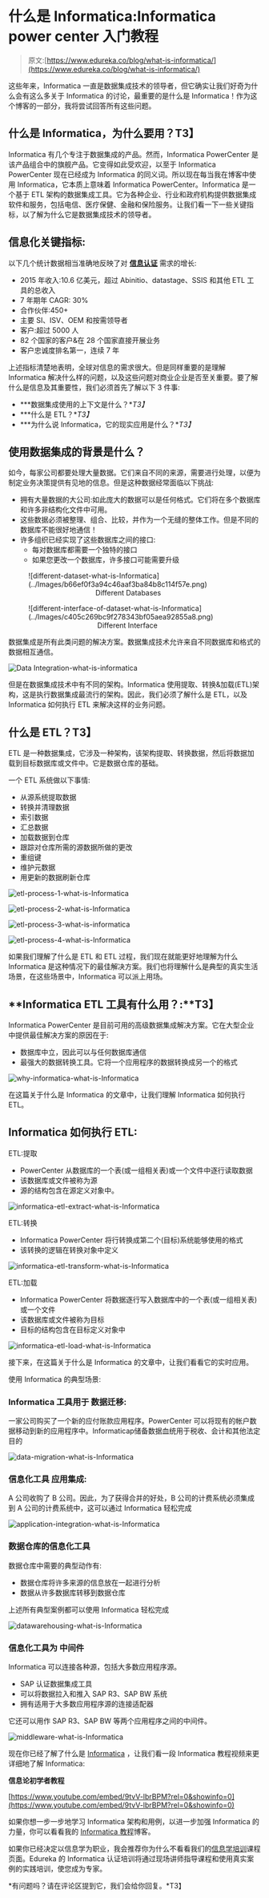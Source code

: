 # 什么是 Informatica:Informatica power center 入门教程

> 原文:[https://www.edureka.co/blog/what-is-informatica/](https://www.edureka.co/blog/what-is-informatica/)

这些年来，Informatica 一直是数据集成技术的领导者，但它确实让我们好奇为什么会有这么多关于 Informatica 的讨论，最重要的是什么是 Informatica！作为这个博客的一部分，我将尝试回答所有这些问题。

## **什么是 Informatica，为什么要用？T3】**

Informatica 有几个专注于数据集成的产品。然而，Informatica PowerCenter 是该产品组合中的旗舰产品。它变得如此受欢迎，以至于 Informatica PowerCenter 现在已经成为 Informatica 的同义词。所以现在每当我在博客中使用 Informatica，它本质上意味着 Informatica PowerCenter。Informatica 是一个基于 ETL 架构的数据集成工具。它为各种企业、行业和政府机构提供数据集成软件和服务，包括电信、医疗保健、金融和保险服务。让我们看一下一些关键指标，以了解为什么它是数据集成技术的领导者。

## **信息化关键指标:**

以下几个统计数据相当准确地反映了对  [**信息认证**](https://www.edureka.co/informatica) 需求的增长:

*   2015 年收入:10.6 亿美元，超过 Abinitio、datastage、SSIS 和其他 ETL 工具的总收入
*   7 年期年 CAGR: 30%
*   合作伙伴:450+
*   主要 SI、ISV、OEM 和按需领导者
*   客户:超过 5000 人
*   82 个国家的客户&在 28 个国家直接开展业务
*   客户忠诚度排名第一，连续 7 年

上述指标清楚地表明，全球对信息的需求很大。但是同样重要的是理解 Informatica 解决什么样的问题，以及这些问题对商业企业是否至关重要。要了解什么是信息及其重要性，我们必须首先了解以下 3 件事:

*   ***数据集成使用的上下文是什么？**T3】*
*   ***什么是 ETL？**T3】*
*   ***为什么说 Informatica，它的现实应用是什么？**T3】*

## **使用数据集成的背景是什么？**

如今，每家公司都要处理大量数据。它们来自不同的来源，需要进行处理，以便为制定业务决策提供有见地的信息。但是这种数据经常面临以下挑战:

*   拥有大量数据的大公司:如此庞大的数据可以是任何格式。它们将在多个数据库和许多非结构化文件中可用。
*   这些数据必须被整理、组合、比较，并作为一个无缝的整体工作。但是不同的数据库不能很好地通信！
*   许多组织已经实现了这些数据库之间的接口:
    *   每对数据库都需要一个独特的接口
    *   如果您更改一个数据库，许多接口可能需要升级

<figure id="attachment_35932" aria-describedby="caption-attachment-35932" style="width: 528px" class="wp-caption aligncenter">![different-dataset-what-is-Informatica](../Images/b66ef0f3a94c46aaf3ba84b8c114f57e.png)

<figcaption id="caption-attachment-35932" class="wp-caption-text">                                  Different Databases</figcaption>

</figure>

<figure id="attachment_35933" aria-describedby="caption-attachment-35933" style="width: 528px" class="wp-caption aligncenter">![different-interface-of-dataset-what-is-Informatica](../Images/c405c269bc9f278343bf05aea92855a8.png)

<figcaption id="caption-attachment-35933" class="wp-caption-text">                                   Different Interface</figcaption>

</figure>

数据集成是所有此类问题的解决方案。数据集成技术允许来自不同数据库和格式的数据相互通信。

![Data Integration-what-is-informatica](../Images/a5b4c6b818917f3d60e8c5c08be9bd82.png)

但是在数据集成技术中有不同的架构。Informatica 使用提取、转换&加载(ETL)架构，这是执行数据集成最流行的架构。因此，我们必须了解什么是 ETL，以及 Informatica 如何执行 ETL 来解决这样的业务问题。

## **什么是 ETL？T3】**

ETL 是一种数据集成，它涉及一种架构，该架构提取、转换数据，然后将数据加载到目标数据库或文件中。它是数据仓库的基础。

一个 ETL 系统做以下事情:

*   从源系统提取数据
*   转换并清理数据
*   索引数据
*   汇总数据
*   加载数据到仓库
*   跟踪对仓库所需的源数据所做的更改
*   重组键
*   维护元数据
*   用更新的数据刷新仓库

![etl-process-1-what-is-Informatica](../Images/49c694cd25cfd105e18329c3ffc7318a.png)

![etl-process-2-what-is-Informatica](../Images/239d05b8772848f1e44221320322366a.png)

![etl-process-3-what-is-informatica](../Images/6cedc4bb387168c9df16d502488acfc3.png)

![etl-process-4-what-is-Informatica](../Images/92f9fced7bcb91f53646636ee8cbebc6.png)

如果我们理解了什么是 ETL 和 ETL 过程，我们现在就能更好地理解为什么 Informatica 是这种情况下的最佳解决方案。我们也将理解什么是典型的真实生活场景，在这些场景中，Informatica 可以派上用场。

## **Informatica ETL 工具有什么用？:**T3】

Informatica PowerCenter 是目前可用的高级数据集成解决方案。它在大型企业中提供最佳解决方案的原因在于:

*   数据库中立，因此可以与任何数据库通信
*   最强大的数据转换工具。它将一个应用程序的数据转换成另一个的格式

![why-informatica-what-is-Informatica](../Images/f5faa458b7dee440958c29a9f0535f84.png)

在这篇关于什么是 Informatica 的文章中，让我们理解 Informatica 如何执行 ETL。

## **Informatica 如何执行 ETL:**

ETL:提取

*   PowerCenter 从数据库的一个表(或一组相关表)或一个文件中逐行读取数据
*   该数据库或文件被称为源
*   源的结构包含在源定义对象中。

![informatica-etl-extract-what-is-Informatica](../Images/6841151e1f210ea80478d10d4f799010.png)

ETL:转换

*   Informatica PowerCenter 将行转换成第二个(目标)系统能够使用的格式
*   该转换的逻辑在转换对象中定义

![informatica-etl-transform-what-is-Informatica](../Images/3a669e077473051f88967f7b03fea8c2.png)

ETL:加载

*   Informatica PowerCenter 将数据逐行写入数据库中的一个表(或一组相关表)或一个文件
*   该数据库或文件被称为目标
*   目标的结构包含在目标定义对象中

![informatica-etl-load-what-is-Informatica](../Images/db7f7f8d615268f6eeeacaf56ad2f757.png)

接下来，在这篇关于什么是 Informatica 的文章中，让我们看看它的实时应用。

使用 Informatica 的典型场景:

### **Informatica 工具用于** **数据迁移:**

一家公司购买了一个新的应付账款应用程序。PowerCenter 可以将现有的帐户数据移动到新的应用程序中。Informaticap储备数据血统用于税收、会计和其他法定目的

![data-migration-what-is-Informatica](../Images/bd13085b93e5b9d88b73bbb96aaa6882.png)

### **信息化工具** **应用集成:**

A 公司收购了 B 公司。因此，为了获得合并的好处，B 公司的计费系统必须集成到 A 公司的计费系统中，这可以通过 Informatica 轻松完成

![application-integration-what-is-Informatica](../Images/50aec35cf16308baee8d4ebb7e67820f.png)

### **数据仓库的信息化工具**

数据仓库中需要的典型动作有:

*   数据仓库将许多来源的信息放在一起进行分析
*   数据从许多数据库转移到数据仓库

上述所有典型案例都可以使用 Informatica 轻松完成

![datawarehousing-what-is-Informatica](../Images/eee4d547eab7db50367cb207263a231f.png)

### **信息化工具为** **中间件**

Informatica 可以连接各种源，包括大多数应用程序源。

*   SAP 认证数据集成工具
*   可以将数据拉入和推入 SAP R3、SAP BW 系统
*   拥有适用于大多数应用程序源的连接适配器

它还可以用作 SAP R3、SAP BW 等两个应用程序之间的中间件。

![middleware-what-is-Informatica](../Images/8577a0af9d6c80b5ecc05896ed9f2c79.png)

现在你已经了解了什么是 [Informatica](https://www.informatica.com/) ，让我们看一段 Informatica 教程视频来更详细地了解 Informatica:

**信息论初学者教程**

[https://www.youtube.com/embed/9tvV-lbrBPM?rel=0&showinfo=0](https://www.youtube.com/embed/9tvV-lbrBPM?rel=0&showinfo=0)

如果你想一步一步地学习 Informatica 架构和用例，以进一步加强 Informatica 的力量，你可以看看我的 [Informatica 教程](https://www.edureka.co/blog/informatica-tutorial)博客。

如果你已经决定以信息学为职业，我会推荐你为什么不看看我们的[信息学培训](https://www.edureka.co/informatica)课程页面。Edureka 的 Informatica 认证培训将通过现场讲师指导课程和使用真实案例的实践培训，使您成为专家。

*有问题吗？请在评论区提到它，我们会给你回复。*T3】